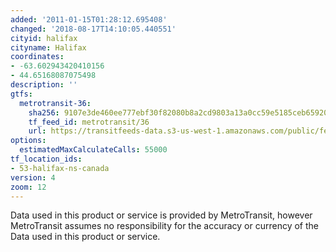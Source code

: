 ```yaml
---
added: '2011-01-15T01:28:12.695408'
changed: '2018-08-17T14:10:05.440551'
cityid: halifax
cityname: Halifax
coordinates:
- -63.602943420410156
- 44.65168087075498
description: ''
gtfs:
  metrotransit-36:
    sha256: 9107e3de460ee777ebf30f82080b8a2cd9803a13a0cc59e5185ceb65920857f7
    tf_feed_id: metrotransit/36
    url: https://transitfeeds-data.s3-us-west-1.amazonaws.com/public/feeds/metrotransit/36/20180723/gtfs.zip
options:
  estimatedMaxCalculateCalls: 55000
tf_location_ids:
- 53-halifax-ns-canada
version: 4
zoom: 12
---
```


Data used in this product or service is provided by MetroTransit, however MetroTransit assumes no responsibility for the accuracy or currency of the Data used in this product or service.
